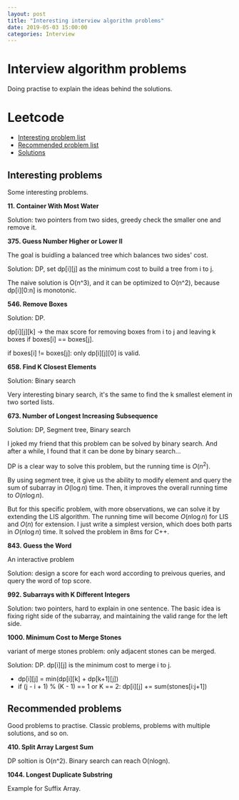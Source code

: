```yaml
---
layout: post
title: "Interesting interview algorithm problems"
date: 2019-05-03 15:00:00
categories: Interview
---
```


# Interview algorithm problems

Doing practise to explain the ideas behind the solutions.

# Leetcode
  * [Interesting problem list](https://leetcode.com/list/xecf1gge)
  * [Recommended problem list](https://leetcode.com/list/xoqd52n1)
  * [Solutions](https://github.com/FiveEyes/ProblemSet/tree/master/LeetCode)

## Interesting problems

Some interesting problems.

**11. Container With Most Water**

Solution: two pointers from two sides, greedy check the smaller one and remove it.


**375. Guess Number Higher or Lower II**

The goal is buidling a balanced tree which balances two sides' cost.

Solution: DP, set dp[i][j] as the minimum cost to build a tree from i to j.

The naive solution is O(n^3), and it can be optimized to O(n^2), because dp[i][0:n] is monotonic.


**546. Remove Boxes**

Solution: DP.

dp[i][j][k] -> the max score for removing boxes from i to j and leaving k boxes if boxes[i] == boxes[j].

if boxes[i] != boxes[j]: only dp[i][j][0] is valid.


**658. Find K Closest Elements**

Solution: Binary search

Very interesting binary search, it's the same to find the k smallest element in two sorted lists.


**673. Number of Longest Increasing Subsequence**

Solution: DP, Segment tree, Binary search

I joked my friend that this problem can be solved by binary search. And after a while, I found that it can be done by binary search...

DP is a clear way to solve this problem, but the running time is $O(n^2)$.

By using segment tree, it give us the ability to modify element and query the sum of subarray in $O(\log{n})$ time. Then, it improves the overall running time to $O(n\log{n})$.

But for this specific problem, with more observations, we can solve it by extending the LIS algorithm. The running time will become $O(n \log{n})$ for LIS and $O(n)$ for extension. I just write a simplest version, which does both parts in $O(n\log{n})$ time. It solved the problem in 8ms for C++.


**843. Guess the Word**

An interactive problem

Solution: design a score for each word according to preivous queries, and query the word of top score.


**992. Subarrays with K Different Integers**

Solution: two pointers, hard to explain in one sentence. The basic idea is fixing right side of the subarray, and maintaining the valid range for the left side.


**1000. Minimum Cost to Merge Stones**

variant of merge stones problem: only adjacent stones can be merged.

Solution: DP. 
dp[i][j] is the minimum cost to merge i to j.
  * dp[i][j] =  min(dp[i][k] + dp[k+1][j])
  * if (j - i + 1) % (K - 1) == 1 or K == 2: dp[i][j] += sum(stones[i:j+1])
  
## Recommended problems

Good problems to practise. Classic problems, problems with multiple solutions, and so on.

**410. Split Array Largest Sum**

DP soltion is O(n^2). Binary search can reach O(nlogn).

**1044. Longest Duplicate Substring**

Example for Suffix Array.

